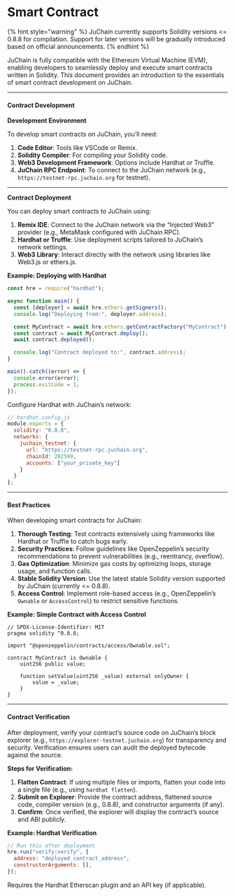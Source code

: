 # Smart Contract

{% hint style="warning" %}
JuChain currently supports Solidity versions <= 0.8.8 for compilation. Support for later versions will be gradually introduced based on official announcements.
{% endhint %}

JuChain is fully compatible with the Ethereum Virtual Machine (EVM), enabling developers to seamlessly deploy and execute smart contracts written in Solidity. This document provides an introduction to the essentials of smart contract development on JuChain.

***

#### Contract Development

**Development Environment**

To develop smart contracts on JuChain, you’ll need:

1. **Code Editor**: Tools like VSCode or Remix.
2. **Solidity Compiler**: For compiling your Solidity code.
3. **Web3 Development Framework**: Options include Hardhat or Truffle.
4. **JuChain RPC Endpoint**: To connect to the JuChain network (e.g., `https://testnet-rpc.juchain.org` for testnet).

***

**Contract Deployment**

You can deploy smart contracts to JuChain using:

1. **Remix IDE**: Connect to the JuChain network via the “Injected Web3” provider (e.g., MetaMask configured with JuChain RPC).
2. **Hardhat or Truffle**: Use deployment scripts tailored to JuChain’s network settings.
3. **Web3 Library**: Interact directly with the network using libraries like Web3.js or ethers.js.

**Example: Deploying with Hardhat**

```javascript
const hre = require("hardhat");

async function main() {
  const [deployer] = await hre.ethers.getSigners();
  console.log("Deploying from:", deployer.address);

  const MyContract = await hre.ethers.getContractFactory("MyContract");
  const contract = await MyContract.deploy();
  await contract.deployed();

  console.log("Contract deployed to:", contract.address);
}

main().catch((error) => {
  console.error(error);
  process.exitCode = 1;
});
```

Configure Hardhat with JuChain’s network:

```javascript
// hardhat.config.js
module.exports = {
  solidity: "0.8.8",
  networks: {
    juchain_testnet: {
      url: "https://testnet-rpc.juchain.org",
      chainId: 202599,
      accounts: ["your_private_key"]
    }
  }
};
```

***

#### Best Practices

When developing smart contracts for JuChain:

1. **Thorough Testing**: Test contracts extensively using frameworks like Hardhat or Truffle to catch bugs early.
2. **Security Practices**: Follow guidelines like OpenZeppelin’s security recommendations to prevent vulnerabilities (e.g., reentrancy, overflow).
3. **Gas Optimization**: Minimize gas costs by optimizing loops, storage usage, and function calls.
4. **Stable Solidity Version**: Use the latest stable Solidity version supported by JuChain (currently <= 0.8.8).
5. **Access Control**: Implement role-based access (e.g., OpenZeppelin’s `Ownable` or `AccessControl`) to restrict sensitive functions.

**Example: Simple Contract with Access Control**

```solidity
// SPDX-License-Identifier: MIT
pragma solidity ^0.8.8;

import "@openzeppelin/contracts/access/Ownable.sol";

contract MyContract is Ownable {
    uint256 public value;

    function setValue(uint256 _value) external onlyOwner {
        value = _value;
    }
}
```

***

#### Contract Verification

After deployment, verify your contract’s source code on JuChain’s block explorer (e.g., `https://explorer-testnet.juchain.org`) for transparency and security. Verification ensures users can audit the deployed bytecode against the source.

**Steps for Verification:**

1. **Flatten Contract**: If using multiple files or imports, flatten your code into a single file (e.g., using `hardhat flatten`).
2. **Submit on Explorer**: Provide the contract address, flattened source code, compiler version (e.g., 0.8.8), and constructor arguments (if any).
3. **Confirm**: Once verified, the explorer will display the contract’s source and ABI publicly.

**Example: Hardhat Verification**

```javascript
// Run this after deployment
hre.run("verify:verify", {
  address: "deployed_contract_address",
  constructorArguments: [],
});
```

Requires the Hardhat Etherscan plugin and an API key (if applicable).

